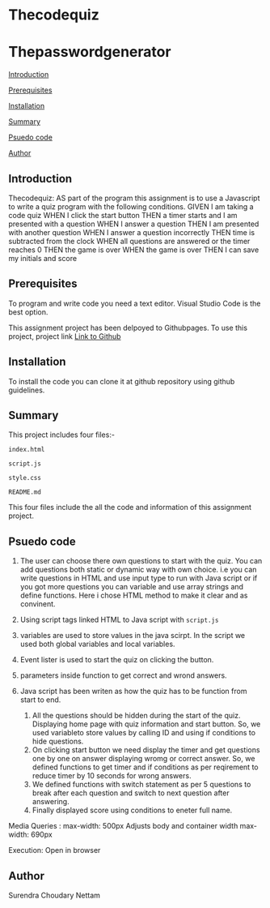 # Thecodequiz

# Thepasswordgenerator
[Introduction](#Introduction)


[Prerequisites](#Prerequisites)

[Installation](#Installation)

[Summary](#Summary)

[Psuedo code](#Psuedo-code)

[Author](#Author)


## Introduction

Thecodequiz: AS part of the program this assignment is to use a Javascript to write a quiz program with the following conditions.
GIVEN I am taking a code quiz
WHEN I click the start button
THEN a timer starts and I am presented with a question
WHEN I answer a question
THEN I am presented with another question
WHEN I answer a question incorrectly
THEN time is subtracted from the clock
WHEN all questions are answered or the timer reaches 0
THEN the game is over
WHEN the game is over
THEN I can save my initials and score

## Prerequisites
To program and write code you need a text editor. Visual Studio Code is the best option.

This assignment project has been delpoyed to Githubpages. To use this project, project link [Link to Github](https://netsy001.github.io/Thecodequiz/.)

## Installation

To install the code you can clone it at github repository using github guidelines.

## Summary

This project includes four files:- 

`index.html` 

`script.js`

`style.css`

`README.md`

This four files include the all the code and information of this assignment project.

## Psuedo code

1. The user can choose there own questions to start with the quiz. You can add questions both static or dynamic way with own choice. i.e you can write questions in HTML and use input type to run with Java script or if you got more questions you can variable and use array strings and define functions. Here i chose HTML method to make it clear and as convinent.
2. Using script tags linked HTML to Java script with `script.js` 
3. variables are used to store values in the java scirpt. In the script we used both global variables and local variables. 
4. Event lister is  used to start the quiz on clicking the button.
5. parameters inside function to get correct and wrond answers.

6. Java script has been writen as how the quiz has to be function from start to end.
    1. All the questions should be hidden during the start of the quiz. Displaying home page with quiz information and start button. So, we used variableto store values by calling ID and using if conditions to hide questions.
    2. On clicking start button we need display the timer and get questions one by one on answer displaying wromg or correct answer. So, we defined functions to get timer and if conditions as per reqirement to reduce timer by 10 seconds for wrong answers.
    3. We defined functions with switch statement as per 5 questions to break after each question and switch to next question after answering.
    4. Finally displayed score using conditions to eneter full name.

Media Queries :
max-width: 500px
Adjusts body and container width
max-width: 690px


Execution: Open in browser

## Author
Surendra Choudary Nettam















